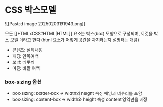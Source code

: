 # CSS 박스모델

![[Pasted image 20250203191943.png]]

모든 [[HTMLxCSS#HTML|HTML]] 요소는 박스(box) 모양으로 구성되며, 이것을 박스 모델 이라고 한다 (html 요소가 어떻게 공간을 차지하는지 설명하는 개념)

- 콘텐츠: 실제내용
- 패딩: 안쪽여백
- 보더: 테두리
- 마진: 바깥 여백

### box-sizing 옵션
- box-sizing: border-box -> width와 height 속성 패딩과 테두리를 포함
- box-sizing: content-box ->  width와 height 속성 content 영역만을 지정